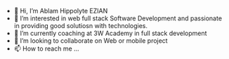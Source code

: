 - 👋 Hi, I’m Ablam Hippolyte EZIAN
- 👀 I’m interested in web full stack Software Development and passionate in providing good solutiosn with technologies.
- 🌱 I’m currently coaching at 3W Academy in full stack development
- 💞️ I’m looking to collaborate on Web or mobile project 
- 📫 How to reach me ...

<!---
GitPolarus/GitPolarus is a ✨ special ✨ repository because its `README.md` (this file) appears on your GitHub profile.
You can click the Preview link to take a look at your changes.
--->
